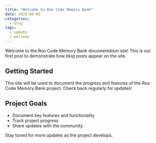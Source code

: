 ```yaml
---
title: "Welcome to Roo Code Memory Bank"
date: 2025-04-05
categories:
  - blog
tags:
  - update
  - welcome
---
```


Welcome to the Roo Code Memory Bank documentation site! This is our first post to demonstrate how blog posts appear on the site.

## Getting Started

This site will be used to document the progress and features of the Roo Code Memory Bank project. Check back regularly for updates!

## Project Goals

- Document key features and functionality
- Track project progress
- Share updates with the community

Stay tuned for more updates as the project develops.